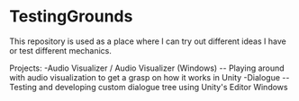 # TestingGrounds
This repository is used as a place where I can try out different ideas I have or test different mechanics.

Projects:
-Audio Visualizer / Audio Visualizer (Windows)
-- Playing around with audio visualization to get a grasp on how it works in Unity
-Dialogue
-- Testing and developing custom dialogue tree using Unity's Editor Windows
